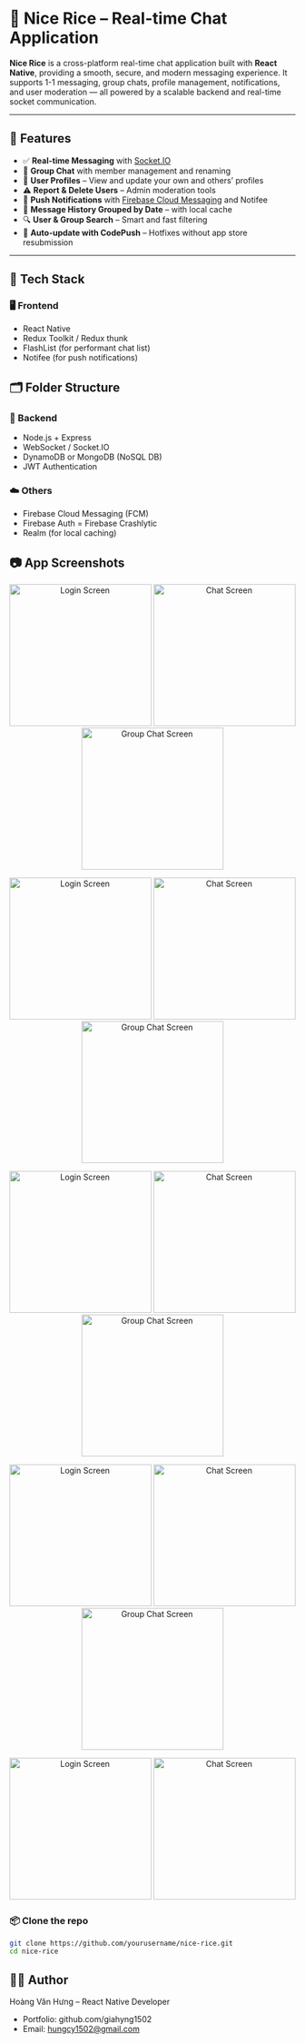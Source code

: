 # 🌾 Nice Rice – Real-time Chat Application

**Nice Rice** is a cross-platform real-time chat application built with **React Native**, providing a smooth, secure, and modern messaging experience. It supports 1-1 messaging, group chats, profile management, notifications, and user moderation — all powered by a scalable backend and real-time socket communication.

---

## 🚀 Features

- ✅ **Real-time Messaging** with [Socket.IO](https://socket.io/)
- 👥 **Group Chat** with member management and renaming
- 👤 **User Profiles** – View and update your own and others’ profiles
- ⚠️ **Report & Delete Users** – Admin moderation tools
- 🔔 **Push Notifications** with [Firebase Cloud Messaging](https://firebase.google.com/docs/cloud-messaging) and Notifee
- 📅 **Message History Grouped by Date** – with local cache
- 🔍 **User & Group Search** – Smart and fast filtering
- 🔄 **Auto-update with CodePush** – Hotfixes without app store resubmission

---

## 🧱 Tech Stack

### 🖥 Frontend

- React Native
- Redux Toolkit / Redux thunk
- FlashList (for performant chat list)
- Notifee (for push notifications)

## 🗂️ Folder Structure

### 🔧 Backend

- Node.js + Express
- WebSocket / Socket.IO
- DynamoDB or MongoDB (NoSQL DB)
- JWT Authentication

### ☁️ Others

- Firebase Cloud Messaging (FCM)
- Firebase Auth
  = Firebase Crashlytic
- Realm (for local caching)

## 📷 App Screenshots

<p align="center">
  <img src="./src/assets/demo/login.png" alt="Login Screen" width="250"/>
  <img src="./src/assets/demo/resiger.png" alt="Chat Screen" width="250"/>
  <img src="./src/assets/demo/conversation.png" alt="Group Chat Screen" width="250"/>
</p>

<p align="center">
  <img src="./src/assets/demo/message.png" alt="Login Screen" width="250"/>
  <img src="./src/assets/demo/addMember.png" alt="Chat Screen" width="250"/>
  <img src="./src/assets/demo/member-group.png" alt="Group Chat Screen" width="250"/>
</p>

<p align="center">
  <img src="./src/assets/demo/report.png" alt="Login Screen" width="250"/>
  <img src="./src/assets/demo/confirm-block.png" alt="Chat Screen" width="250"/>
  <img src="./src/assets/demo/profile.png" alt="Group Chat Screen" width="250"/>
</p>

<p align="center">
  <img src="./src/assets/demo/editProfile.png" alt="Login Screen" width="250"/>
  <img src="./src/assets/demo/delete-account.png" alt="Chat Screen" width="250"/>
  <img src="./src/assets/demo/comfirm-delete.png" alt="Group Chat Screen" width="250"/>
</p>
<p align="center">
  <img src="./src/assets/demo/setting.png" alt="Login Screen" width="250"/>
  <img src="./src/assets/demo/select-lang.png" alt="Chat Screen" width="250"/>
</p>

### 📦 Clone the repo

```bash
git clone https://github.com/yourusername/nice-rice.git
cd nice-rice
```

## 🙋‍♂️ Author

Hoàng Văn Hưng
– React Native Developer

- Portfolio: github.com/giahyng1502
- Email: hungcy1502@gmail.com
